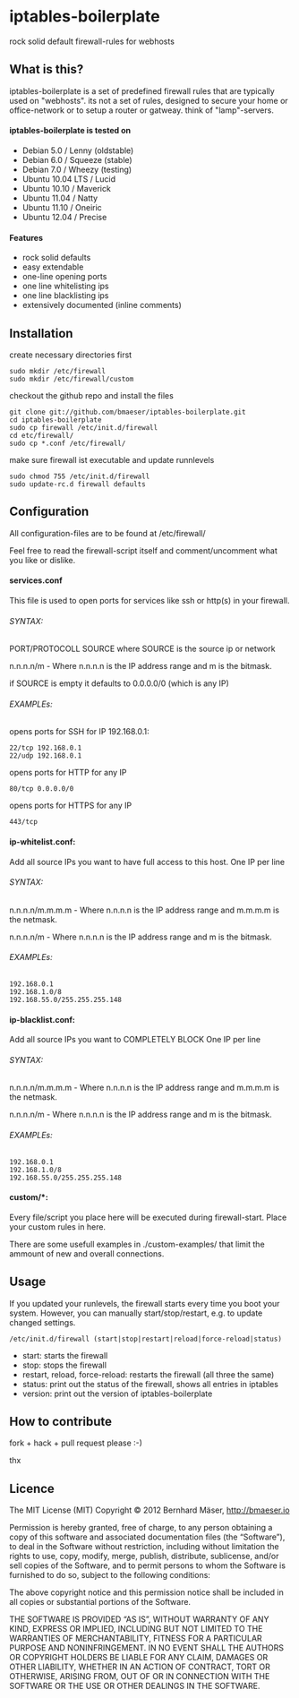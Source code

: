 # iptables-boilerplate
rock solid default firewall-rules for webhosts

## What is this?
iptables-boilerplate is a set of predefined firewall rules that are typically used on "webhosts".
its not a set of rules, designed to secure your home or office-network or to setup a router or gatweay.
think of "lamp"-servers.

#### iptables-boilerplate is tested on
* Debian 5.0 / Lenny (oldstable)
* Debian 6.0 / Squeeze (stable)
* Debian 7.0 / Wheezy (testing)
* Ubuntu 10.04 LTS / Lucid
* Ubuntu 10.10 / Maverick
* Ubuntu 11.04 / Natty
* Ubuntu 11.10 / Oneiric
* Ubuntu 12.04 / Precise

#### Features
* rock solid defaults
* easy extendable
* one-line opening ports
* one line whitelisting ips
* one line blacklisting ips
* extensively documented (inline comments)

## Installation

create necessary directories first
    
    sudo mkdir /etc/firewall
    sudo mkdir /etc/firewall/custom

checkout the github repo and install the files

    git clone git://github.com/bmaeser/iptables-boilerplate.git
    cd iptables-boilerplate
    sudo cp firewall /etc/init.d/firewall
    cd etc/firewall/
    sudo cp *.conf /etc/firewall/
    
make sure firewall ist executable and update runnlevels

    sudo chmod 755 /etc/init.d/firewall
    sudo update-rc.d firewall defaults
    
## Configuration

All configuration-files are to be found at /etc/firewall/

Feel free to read the firewall-script itself and comment/uncomment what you like or dislike.

#### services.conf
This file is used to open ports for services like ssh or http(s) in your firewall.

###### SYNTAX:

PORT/PROTOCOLL SOURCE
where SOURCE is the source ip or network

n.n.n.n/m - Where n.n.n.n is the IP address range and m is the bitmask.

if SOURCE is empty it defaults to 0.0.0.0/0 (which is any IP)

###### EXAMPLEs:

opens ports for SSH for IP 192.168.0.1:

    22/tcp 192.168.0.1
    22/udp 192.168.0.1

opens ports for HTTP for any IP

    80/tcp 0.0.0.0/0

opens ports for HTTPS for any IP

    443/tcp

#### ip-whitelist.conf:
Add all source IPs you want to have full access to this host.
One IP per line

###### SYNTAX:

n.n.n.n/m.m.m.m  - Where n.n.n.n is the IP address range and m.m.m.m is the netmask.

n.n.n.n/m - Where n.n.n.n is the IP address range and m is the bitmask.

###### EXAMPLEs:

    192.168.0.1
    192.168.1.0/8
    192.168.55.0/255.255.255.148
    
#### ip-blacklist.conf:
Add all source IPs you want to COMPLETELY BLOCK
One IP per line

###### SYNTAX:

n.n.n.n/m.m.m.m  - Where n.n.n.n is the IP address range and m.m.m.m is the netmask.

n.n.n.n/m - Where n.n.n.n is the IP address range and m is the bitmask.

###### EXAMPLEs:

    192.168.0.1
    192.168.1.0/8
    192.168.55.0/255.255.255.148
    
#### custom/*:
Every file/script you place here will be executed during firewall-start.
Place your custom rules in here.

There are some usefull examples in ./custom-examples/ that limit the ammount of new and overall connections.

## Usage
If you updated your runlevels, the firewall starts every time you boot your system.
However, you can manually start/stop/restart, e.g. to update changed settings.

    /etc/init.d/firewall (start|stop|restart|reload|force-reload|status)

* start: starts the firewall
* stop: stops the firewall
* restart, reload, force-reload: restarts the firewall (all three the same)
* status: print out the status of the firewall, shows all entries in iptables
* version: print out the version of iptables-boilerplate

## How to contribute
fork + hack + pull request please :-)

thx


## Licence
The MIT License (MIT)
Copyright © 2012 Bernhard Mäser, http://bmaeser.io

Permission is hereby granted, free of charge, to any person obtaining a copy
of this software and associated documentation files (the “Software”), to deal
in the Software without restriction, including without limitation the rights
to use, copy, modify, merge, publish, distribute, sublicense, and/or sell
copies of the Software, and to permit persons to whom the Software is
furnished to do so, subject to the following conditions:

The above copyright notice and this permission notice shall be included in
all copies or substantial portions of the Software.

THE SOFTWARE IS PROVIDED “AS IS”, WITHOUT WARRANTY OF ANY KIND, EXPRESS OR
IMPLIED, INCLUDING BUT NOT LIMITED TO THE WARRANTIES OF MERCHANTABILITY,
FITNESS FOR A PARTICULAR PURPOSE AND NONINFRINGEMENT. IN NO EVENT SHALL THE
AUTHORS OR COPYRIGHT HOLDERS BE LIABLE FOR ANY CLAIM, DAMAGES OR OTHER
LIABILITY, WHETHER IN AN ACTION OF CONTRACT, TORT OR OTHERWISE, ARISING FROM,
OUT OF OR IN CONNECTION WITH THE SOFTWARE OR THE USE OR OTHER DEALINGS IN
THE SOFTWARE.